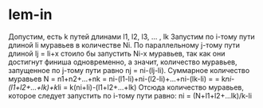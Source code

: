 # lem-in
Допустим, есть k путей длинами l1, l2, l3, ... , lk
Запустим по i-тому пути длиной li муравьев в количестве Ni.
По параллельному j-тому пути длиной lj = li+x стоило бы запустить Ni-x муравьев,
так как они достигнут финиша одновременно, а значит, количество муравьев,
запущенное по j-тому пути равно nj = ni-(lj-li).
Суммарное количество муравьев N = n1+n2+...+nk = ni-(l1-li)+ni-(l2-li)+...+ni-(lk-li) =
= k*ni-(l1+l2+...+lk)+k*li = k(ni+li)-(l1+l2+...+lk)
Отсюда количество муравьев, которое следует запустить по i-тому пути равно:
ni = (N+l1+l2+...lk)/k-li
